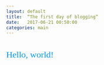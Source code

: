 ```yaml
---
layout: default
title:  “The first day of blogging“
date:   2017-06-21 00:50:00
categories: main
---
```


#
<font color=#0099ff size=5 face="黑体">Hello, world!</font>
